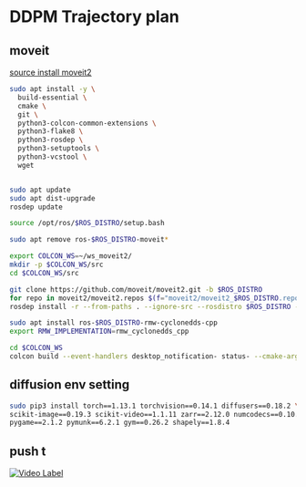 # DDPM Trajectory plan

## moveit

[source install moveit2](https://moveit.ros.org/install-moveit2/source/)

``` bash
sudo apt install -y \
  build-essential \
  cmake \
  git \
  python3-colcon-common-extensions \
  python3-flake8 \
  python3-rosdep \
  python3-setuptools \
  python3-vcstool \
  wget


sudo apt update
sudo apt dist-upgrade
rosdep update

source /opt/ros/$ROS_DISTRO/setup.bash

sudo apt remove ros-$ROS_DISTRO-moveit*

export COLCON_WS=~/ws_moveit2/
mkdir -p $COLCON_WS/src
cd $COLCON_WS/src

git clone https://github.com/moveit/moveit2.git -b $ROS_DISTRO
for repo in moveit2/moveit2.repos $(f="moveit2/moveit2_$ROS_DISTRO.repos"; test -r $f && echo $f); do vcs import < "$repo"; done
rosdep install -r --from-paths . --ignore-src --rosdistro $ROS_DISTRO -y

sudo apt install ros-$ROS_DISTRO-rmw-cyclonedds-cpp
export RMW_IMPLEMENTATION=rmw_cyclonedds_cpp

cd $COLCON_WS
colcon build --event-handlers desktop_notification- status- --cmake-args -DCMAKE_BUILD_TYPE=Release

```


## diffusion env setting

``` bash
sudo pip3 install torch==1.13.1 torchvision==0.14.1 diffusers==0.18.2 \
scikit-image==0.19.3 scikit-video==1.1.11 zarr==2.12.0 numcodecs==0.10.2 \
pygame==2.1.2 pymunk==6.2.1 gym==0.26.2 shapely==1.8.4

```


## push t
[![Video Label](http://img.youtube.com/vi/KKPK5vLKkyY/0.jpg)](https://youtu.be/KKPK5vLKkyY?si=07jjEXkW9wyNHSjk)

